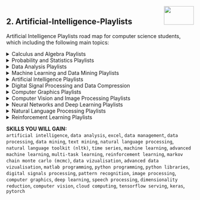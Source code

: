 <img align="right" width="80" height="50" src="https://github.com/cs-MohamedAyman/YouTube-Playlists/blob/master/organizations-logos/youtube.jpg">

## 2. Artificial-Intelligence-Playlists
Artificial Intelligence Playlists road map for computer science students, which including the following main topics:

<details>
	<summary>Calculus and Algebra Playlists</summary>

<h3>-  Calculus</h3>
<table>
	<thead>
		<tr>
			<th width="30%">Channel</th>
			<th width="70%">Playlist</th>
			<th>Videos</th>
			<th>H</th>
		</tr>
	</thead>
	<tbody>
		<tr>
			<td rowspan=1 align=center>Khan Academy</td>
			<td><a href="https://www.youtube.com/playlist?list=PLSQl0a2vh4HB2viKg9dzd-js9hIRXB9Fm">Precalculus | Get Ready for Grade Level</a></td>
			<td align="center">144</td>
			<td align="center">15</td>
		</tr>
		<tr>
			<td rowspan=1 align=center>Khan Academy</td>
			<td><a href="https://www.youtube.com/playlist?list=PL19E79A0638C8D449">Calculus</a></td>
			<td align="center">199</td>
			<td align="center">35</td>
		</tr>
		<tr>
			<td rowspan=1 align=center>Khan Academy</td>
			<td><a href="https://www.youtube.com/playlist?list=PLSQl0a2vh4HC5feHa6Rc5c0wbRTx56nF7">Multivariable Calculus</a></td>
			<td align="center">175</td>
			<td align="center">15</td>
		</tr>
		<tr>
			<td rowspan=1 align=center>Khan Academy</td>
			<td><a href="https://www.youtube.com/playlist?list=PLSQl0a2vh4HBReS9_V4QYOnqP2aguahxS">Limits and Continuity | AP Calculus BC</a></td>
			<td align="center">54</td>
			<td align="center">5</td>
		</tr>
		<tr>
			<td rowspan=1 align=center>Khan Academy</td>
			<td><a href="https://www.youtube.com/playlist?list=PLSQl0a2vh4HDe1hn9KwPKKhzVOXeR_SeO">Series | AP Calculus BC</a></td>
			<td align="center">70</td>
			<td align="center">5</td>
		</tr>
		<tr>
			<td rowspan=1 align=center>3Blue1Brown</td>
			<td><a href="https://www.youtube.com/playlist?list=PLZHQObOWTQDMsr9K-rj53DwVRMYO3t5Yr">Essence of Calculus</a></td>
			<td align="center">12</td>
			<td align="center">3</td>
		</tr>
		<tr>
			<td rowspan=1 align=center>MIT OpenCourseWare</td>
			<td><a href="https://www.youtube.com/playlist?list=PL590CCC2BC5AF3BC1">MIT 18.01 Single Variable Calculus, Fall 2006</a></td>
			<td align="center">35</td>
			<td align="center">30</td>
		</tr>
		<tr>
			<td rowspan=1 align=center>MIT OpenCourseWare</td>
			<td><a href="https://www.youtube.com/playlist?list=PL4C4C8A7D06566F38">MIT 18.02 Multivariable Calculus, Fall 2007</a></td>
			<td align="center">35</td>
			<td align="center">30</td>
		</tr>
		<tr>
			<td rowspan=1 align=center>MIT OpenCourseWare</td>
			<td><a href="https://www.youtube.com/playlist?list=PLBE9407EA64E2C318">Highlights of Calculus</a></td>
			<td align="center">18</td>
			<td align="center">10</td>
		</tr>
		<tr>
			<td rowspan=1 align=center>The Organic Chemistry Tutor</td>
			<td><a href="https://www.youtube.com/playlist?list=PL0o_zxa4K1BXUHcQIvKx0Y5KdWIw18suz">Precalculus Video Playlist</a></td>
			<td align="center">52</td>
			<td align="center">55</td>
		</tr>
		<tr>
			<td rowspan=1 align=center>The Organic Chemistry Tutor</td>
			<td><a href="https://www.youtube.com/playlist?list=PL0o_zxa4K1BWYThyV4T2Allw6zY0jEumv">New Calculus Video Playlist</a></td>
			<td align="center">319</td>
			<td align="center">80</td>
		</tr>
		<tr>
			<td rowspan=1 align=center>The Organic Chemistry Tutor</td>
			<td><a href="https://www.youtube.com/playlist?list=PL0o_zxa4K1BVKErFko9je9IBZ0hXWXVtV">Calculus Tutorial Playlist</a></td>
			<td align="center">80</td>
			<td align="center">40</td>
		</tr>
		<tr>
			<td rowspan=1 align=center>The Organic Chemistry Tutor</td>
			<td><a href="https://www.youtube.com/playlist?list=PL0o_zxa4K1BXDMB9u4YU7CGq1PDNIXn7r">Basic Integration</a></td>
			<td align="center">33</td>
			<td align="center">3</td>
		</tr>
		<tr>
			<td rowspan=1 align=center>Professor Dave Explains</td>
			<td><a href="https://www.youtube.com/playlist?list=PLybg94GvOJ9ELZEe9s2NXTKr41Yedbw7M">Calculus</a></td>
			<td align="center">35</td>
			<td align="center">3</td>
		</tr>
		<tr>
			<td rowspan=1 align=center>Michel van Biezen</td>
			<td><a href="https://www.youtube.com/playlist?list=PLX2gX-ftPVXX_bDWBA2qhZE-VFgvZur4d">Precalculus 1 - Algebra Review</a></td>
			<td align="center">82</td>
			<td align="center">10</td>
		</tr>
		<tr>
			<td rowspan=1 align=center>Michel van Biezen</td>
			<td><a href="https://www.youtube.com/playlist?list=PLX2gX-ftPVXW8ZUE-9VJj2RWy9En1EPgx">Precalculus 2: Graphing, Exponential Functions, Logarithmic Functions</a></td>
			<td align="center">77</td>
			<td align="center">10</td>
		</tr>
		<tr>
			<td rowspan=1 align=center>Michel van Biezen</td>
			<td><a href="https://www.youtube.com/playlist?list=PLX2gX-ftPVXWP_t8BbStZ8z2A8-iNEfu3">Precalculus 3 - Graphing Polynomials AND Rational Functions</a></td>
			<td align="center">30</td>
			<td align="center">3</td>
		</tr>
		<tr>
			<td rowspan=1 align=center>Michel van Biezen</td>
			<td><a href="https://www.youtube.com/playlist?list=PLX2gX-ftPVXUmWGFJ2PcPlly739Y4KZZU">Precalculus 4 - Exponential Functions</a></td>
			<td align="center">14</td>
			<td align="center">5</td>
		</tr>
		<tr>
			<td rowspan=1 align=center>Michel van Biezen</td>
			<td><a href="https://www.youtube.com/playlist?list=PLX2gX-ftPVXWq9mJ7bz2qOWZcBnjTpw7a">Precalculus 5 - Logarithmic Functions</a></td>
			<td align="center">15</td>
			<td align="center">5</td>
		</tr>
		<tr>
			<td rowspan=1 align=center>Michel van Biezen</td>
			<td><a href="https://www.youtube.com/playlist?list=PLX2gX-ftPVXXiMr4V_bkSOE6wgjubgd-7">Precalculus 5.5 - Logs & Exponential Functions</a></td>
			<td align="center">22</td>
			<td align="center">5</td>
		</tr>
		<tr>
			<td rowspan=1 align=center>Michel van Biezen</td>
			<td><a href="https://www.youtube.com/playlist?list=PLX2gX-ftPVXVIwX5BGW1Qd7qpkS2YtGfS">Calculus 2 CH 14 Series and Sequences</a></td>
			<td align="center">86</td>
			<td align="center">10</td>
		</tr>
		<tr>
			<td rowspan=1 align=center>Professor Leonard</td>
			<td><a href="https://www.youtube.com/playlist?list=PLDesaqWTN6ESsmwELdrzhcGiRhk5DjwLP">Precalculus - College Algebra/trigonometry</a></td>
			<td align="center">37</td>
			<td align="center">20</td>
		</tr>
		<tr>
			<td rowspan=1 align=center>Professor Leonard</td>
			<td><a href="https://www.youtube.com/playlist?list=PLF797E961509B4EB5">Calculus 1 (full Length Videos)</a></td>
			<td align="center">32</td>
			<td align="center">40</td>
		</tr>
		<tr>
			<td rowspan=1 align=center>Math Meeting</td>
			<td><a href="https://www.youtube.com/playlist?list=PL466FF5144C9DC210">Calculus - Integrals playlist</a></td>
			<td align="center">16</td>
			<td align="center">15</td>
		</tr>
		<tr>
			<td rowspan=1 align=center>Math Meeting</td>
			<td><a href="https://www.youtube.com/playlist?list=PL4E0D4B2C9C83E573">Calculus - Derivatives playlist</a></td>
			<td align="center">13</td>
			<td align="center">5</td>
		</tr>
		<tr>
			<td rowspan=1 align=center>Math Meeting</td>
			<td><a href="https://www.youtube.com/playlist?list=PLE146764E611A4E53">Calculus - Limits playlist</a></td>
			<td align="center">5</td>
			<td align="center">1</td>
		</tr>
		<tr>
			<td rowspan=1 align=center>NancyPi</td>
			<td><a href="https://www.youtube.com/playlist?list=PL3j1ntBPCU_r80Qkas6hNodS_AKPM0VFM">Precalculus</a></td>
			<td align="center">20</td>
			<td align="center">5</td>
		</tr>
		<tr>
			<td rowspan=1 align=center>NancyPi</td>
			<td><a href="https://www.youtube.com/playlist?list=PL3j1ntBPCU_om5O1RBi5-vDRwVTvDwyeV">Calculus: Derivatives</a></td>
			<td align="center">8</td>
			<td align="center">5</td>
		</tr>
		<tr>
			<td rowspan=1 align=center>NancyPi</td>
			<td><a href="https://www.youtube.com/playlist?list=PL3j1ntBPCU_oXcHmmyCsSI3HcyKFj8y4E">Calculus: Integration</a></td>
			<td align="center">4</td>
			<td align="center">1</td>
		</tr>
		<tr>
			<td rowspan=1 align=center>NancyPi</td>
			<td><a href="https://www.youtube.com/playlist?list=PL3j1ntBPCU_qo9jU6XqmqzQnxivebIWkE">Calculus: Limits</a></td>
			<td align="center">4</td>
			<td align="center">1</td>
		</tr>
		<tr>
			<td rowspan=1 align=center>Advanced Placement</td>
			<td><a href="https://www.youtube.com/playlist?list=PLoGgviqq4844keKrijbR_EPKRNIW6hahV">AP Calculus AB</a></td>
			<td align="center">33</td>
			<td align="center">30</td>
		</tr>
		<tr>
			<td rowspan=1 align=center>Advanced Placement</td>
			<td><a href="https://www.youtube.com/playlist?list=PLoGgviqq4844oVJMjJ8YkD4mQIoMp4Cbu">AP Calculus BC</a></td>
			<td align="center">33</td>
			<td align="center">30</td>
		</tr>
		<tr>
			<td rowspan=1 align=center>UCI Open</td>
			<td><a href="https://www.youtube.com/playlist?list=PLqOZ6FD_RQ7nWaNL-XBIRx2aFoS1X5bsJ">Math 1A/1B: Pre-Calculus - Algebra and Geometry Review</a></td>
			<td align="center">52</td>
			<td align="center">10</td>
		</tr>
		<tr>
			<td rowspan=1 align=center>UCI Open</td>
			<td><a href="https://www.youtube.com/playlist?list=PLqOZ6FD_RQ7mjHzimkozFOV9psVR36CN_">Math 1A/1B: Pre-Calculus - Functions and Graphs</a></td>
			<td align="center">36</td>
			<td align="center">3</td>
		</tr>
		<tr>
			<td rowspan=1 align=center>UCI Open</td>
			<td><a href="https://www.youtube.com/playlist?list=PLqOZ6FD_RQ7m3VGKbaEhz1il853lgh_k6">Math 1A/1B: Pre-Calculus - Polynomials and Rational Functions</a></td>
			<td align="center">18</td>
			<td align="center">5</td>
		</tr>
		<tr>
			<td rowspan=1 align=center>UCI Open</td>
			<td><a href="https://www.youtube.com/playlist?list=PLqOZ6FD_RQ7l6m71Kea3nB4mZbqRVwaea">Math 1A/1B: Pre-Calculus - Exponentials and Logarithms</a></td>
			<td align="center">10</td>
			<td align="center">1</td>
		</tr>
		<tr>
			<td rowspan=1 align=center>UCI Open</td>
			<td><a href="https://www.youtube.com/playlist?list=PLqOZ6FD_RQ7msvh07a-Y-VzU8Er8qOaya">Math 1A/1B: Pre-Calculus - Trigonometry</a></td>
			<td align="center">34</td>
			<td align="center">3</td>
		</tr>
		<tr>
			<td rowspan=1 align=center>UCI Open</td>
			<td><a href="https://www.youtube.com/playlist?list=PLqOZ6FD_RQ7mTBoA3dZ5Ajp0Nn8OymkwB">Math 2A: Calculus</a></td>
			<td align="center">28</td>
			<td align="center">25</td>
		</tr>
		<tr>
			<td rowspan=1 align=center>UCI Open</td>
			<td><a href="https://www.youtube.com/playlist?list=PLqOZ6FD_RQ7mxsWrqTwndCBFXAKC0Xho9">Math 2B: Calculus</a></td>
			<td align="center">28</td>
			<td align="center">25</td>
		</tr>
		<tr>
			<td rowspan=1 align=center>TheTrevTutor</td>
			<td><a href="https://www.youtube.com/playlist?list=PLDDGPdw7e6Aj1kTRn-MxD0YVZ-zEL5vBb">Calculus 1</a></td>
			<td align="center">56</td>
			<td align="center">10</td>
		</tr>
		<tr>
			<td rowspan=1 align=center>TheTrevTutor</td>
			<td><a href="https://www.youtube.com/playlist?list=PLDDGPdw7e6Ah6w0U4hrERCiUTNQiMfitK">Calculus 2</a></td>
			<td align="center">22</td>
			<td align="center">5</td>
		</tr>
		<tr>
			<td rowspan=1 align=center>MathDoctorBob</td>
			<td><a href="https://www.youtube.com/playlist?list=PL416BE5C8D570E668">Precalculus</a></td>
			<td align="center">43</td>
			<td align="center">5</td>
		</tr>
		<tr>
			<td rowspan=1 align=center>MathDoctorBob</td>
			<td><a href="https://www.youtube.com/playlist?list=PL2130C800D610699C">Calculus Pt 1: Limits and Derivatives</a></td>
			<td align="center">82</td>
			<td align="center">10</td>
		</tr>
		<tr>
			<td rowspan=1 align=center>MathDoctorBob</td>
			<td><a href="https://www.youtube.com/playlist?list=PL3C220A0908A6222D">Calculus Pt 2: Basic Integration</a></td>
			<td align="center">39</td>
			<td align="center">5</td>
		</tr>
		<tr>
			<td rowspan=1 align=center>MathDoctorBob</td>
			<td><a href="https://www.youtube.com/playlist?list=PLEC515B37C9541C63">Calculus Pt 3: Log, Exp and Inverse Trig Functions</a></td>
			<td align="center">48</td>
			<td align="center">5</td>
		</tr>
		<tr>
			<td rowspan=1 align=center>MathDoctorBob</td>
			<td><a href="https://www.youtube.com/playlist?list=PL603CAEF3B8441C59">Calculus Pt 4: Applied Integration</a></td>
			<td align="center">21</td>
			<td align="center">5</td>
		</tr>
		<tr>
			<td rowspan=1 align=center>MathDoctorBob</td>
			<td><a href="https://www.youtube.com/playlist?list=PL7A187B5BBC2E5FCB">Calculus Pt 5: Advanced Integration Techniques</a></td>
			<td align="center">30</td>
			<td align="center">3</td>
		</tr>
		<tr>
			<td rowspan=1 align=center>MathDoctorBob</td>
			<td><a href="https://www.youtube.com/playlist?list=PL05452F6750659F72">Calculus Pt 6: Sequences and Series</a></td>
			<td align="center">60</td>
			<td align="center">5</td>
		</tr>
		<tr>
			<td rowspan=1 align=center>MathDoctorBob</td>
			<td><a href="https://www.youtube.com/playlist?list=PL76F4CA639A975F54">Calculus Pt 7: Multivariable Calculus</a></td>
			<td align="center">67</td>
			<td align="center">5</td>
		</tr>
		<tr>
			<td rowspan=1 align=center>Jeffrey Chasnov</td>
			<td><a href="https://www.youtube.com/playlist?list=PLkZjai-2JcxnYmkg6fpzz4WFumGVl7MOa">Vector Calculus for Engineers</a></td>
			<td align="center">46</td>
			<td align="center">10</td>
		</tr>
		<tr>
			<td rowspan=1 align=center>James Hamblin</td>
			<td><a href="https://www.youtube.com/playlist?list=PLNr8B4XHL5kGAG_8vLF1o0G9RqrLN_tbj">Multivariable Calculus</a></td>
			<td align="center">37</td>
			<td align="center">5</td>
		</tr>
		<tr>
			<td rowspan=1 align=center>James Hamblin</td>
			<td><a href="https://www.youtube.com/playlist?list=PLNr8B4XHL5kFc8sV2RD5hU0MSjnJvAiiP">Calculus</a></td>
			<td align="center">77</td>
			<td align="center">15</td>
		</tr>
	</tbody>
</table>

<h3>-  Algebra</h3>
<table>
	<thead>
		<tr>
			<th width="30%">Channel</th>
			<th width="70%">Playlist</th>
			<th>Videos</th>
			<th>H</th>
		</tr>
	</thead>
	<tbody>
		<tr>
			<td rowspan=1 align=center>Khan Academy</td>
			<td><a href="https://www.youtube.com/playlist?list=PLFD0EB975BA0CC1E0">Linear Algebra</a></td>
			<td align="center">144</td>
			<td align="center">40</td>
		</tr>
		<tr>
			<td rowspan=1 align=center>Khan Academy</td>
			<td><a href="https://www.youtube.com/playlist?list=PL7AF1C14AF1B05894">Algebra</a></td>
			<td align="center">92</td>
			<td align="center">15</td>
		</tr>
		<tr>
			<td rowspan=1 align=center>Khan Academy</td>
			<td><a href="https://www.youtube.com/playlist?list=PLSQl0a2vh4HDdl6PcjwZH2CkM5OoV6spg">Algebra 1 | Get Ready for Grade Level</a></td>
			<td align="center">127</td>
			<td align="center">10</td>
		</tr>
		<tr>
			<td rowspan=1 align=center>Khan Academy</td>
			<td><a href="https://www.youtube.com/playlist?list=PLSQl0a2vh4HAB5mMeiG2DQy1FL5e9I4eg">Algebra 2 | Get Ready for Grade Level</a></td>
			<td align="center">155</td>
			<td align="center">15</td>
		</tr>
		<tr>
			<td rowspan=1 align=center>3Blue1Brown</td>
			<td><a href="https://www.youtube.com/playlist?list=PLZHQObOWTQDPD3MizzM2xVFitgF8hE_ab">Essence of Linear Algebra</a></td>
			<td align="center">15</td>
			<td align="center">3</td>
		</tr>
		<tr>
			<td rowspan=1 align=center>MIT OpenCourseWare</td>
			<td><a href="https://www.youtube.com/playlist?list=PL221E2BBF13BECF6C">MIT 18.06sc Linear Algebra, Fall 2011</a></td>
			<td align="center">74</td>
			<td align="center">40</td>
		</tr>
		<tr>
			<td rowspan=1 align=center>The Organic Chemistry Tutor</td>
			<td><a href="https://www.youtube.com/playlist?list=PL0o_zxa4K1BUeF2o-MlNpbRiS-oE2Kn6J">New Algebra Playlist</a></td>
			<td align="center">185</td>
			<td align="center">30</td>
		</tr>
		<tr>
			<td rowspan=1 align=center>The Organic Chemistry Tutor</td>
			<td><a href="https://www.youtube.com/playlist?list=PL0o_zxa4K1BWKL_6lYRmEaXY6OgZWGE8G">Algebra Playlist</a></td>
			<td align="center">88</td>
			<td align="center">25</td>
		</tr>
		<tr>
			<td rowspan=1 align=center>Team Lyqa</td>
			<td><a href="https://www.youtube.com/playlist?list=PLtQqxDEgSqMDTKlVW7kJ1e7HRUJ2TVs0h">Algebra</a></td>
			<td align="center">26</td>
			<td align="center">10</td>
		</tr>
		<tr>
			<td rowspan=1 align=center>Gate Lectures by Ravindrababu Ravula</td>
			<td><a href="https://www.youtube.com/playlist?list=PLEbnTDJUr_IdiveZ4bvOc1Oh2zEp7J8z6">Linear Algebra</a></td>
			<td align="center">31</td>
			<td align="center">3</td>
		</tr>
		<tr>
			<td rowspan=1 align=center>Michel van Biezen</td>
			<td><a href="https://www.youtube.com/playlist?list=PLX2gX-ftPVXVuWEutmvA163NoDCAhiWv2">Linear Algebra 1: Basic Concepts</a></td>
			<td align="center">35</td>
			<td align="center">3</td>
		</tr>
		<tr>
			<td rowspan=1 align=center>Michel van Biezen</td>
			<td><a href="https://www.youtube.com/playlist?list=PLX2gX-ftPVXUT6cBuDAjO2Z2XURDgdp8f">Linear Algebra 2: Determinants</a></td>
			<td align="center">48</td>
			<td align="center">5</td>
		</tr>
		<tr>
			<td rowspan=1 align=center>Michel van Biezen</td>
			<td><a href="https://www.youtube.com/playlist?list=PLX2gX-ftPVXXPJEenunQp5qujemZAFo-q">Algebra 0.5 Basic Concepts</a></td>
			<td align="center">26</td>
			<td align="center">3</td>
		</tr>
		<tr>
			<td rowspan=1 align=center>Michel van Biezen</td>
			<td><a href="https://www.youtube.com/playlist?list=PLX2gX-ftPVXXv7HYMGLy4iQ1jGw3GdUgS">Algebra 0.6 Basic Concepts</a></td>
			<td align="center">37</td>
			<td align="center">5</td>
		</tr>
		<tr>
			<td rowspan=1 align=center>Michel van Biezen</td>
			<td><a href="https://www.youtube.com/playlist?list=PLX2gX-ftPVXVZlKHFLsun6RMyhyYB_9pd">Algebra CH 1 Linear Equations</a></td>
			<td align="center">21</td>
			<td align="center">5</td>
		</tr>
		<tr>
			<td rowspan=1 align=center>Michel van Biezen</td>
			<td><a href="https://www.youtube.com/playlist?list=PLX2gX-ftPVXXzingf8nMjYiotn6zMb8cU">Algebra CH 2 Word Problems</a></td>
			<td align="center">46</td>
			<td align="center">5</td>
		</tr>
		<tr>
			<td rowspan=1 align=center>Michel van Biezen</td>
			<td><a href="https://www.youtube.com/playlist?list=PLX2gX-ftPVXXILNmjnirkAvoSfNPHOUuI">Algebra CH 3 Formulas, Inequalities, Absolute Values</a></td>
			<td align="center">33</td>
			<td align="center">3</td>
		</tr>
		<tr>
			<td rowspan=1 align=center>Michel van Biezen</td>
			<td><a href="https://www.youtube.com/playlist?list=PLX2gX-ftPVXV8Egh8GQFoB-4jjBjyn0jA">Algebra CH 4 Exponents AND Scientific Notation</a></td>
			<td align="center">36</td>
			<td align="center">3</td>
		</tr>
		<tr>
			<td rowspan=1 align=center>Michel van Biezen</td>
			<td><a href="https://www.youtube.com/playlist?list=PLX2gX-ftPVXWrfV8WHAgOhemX9AIMzwQE">Algebra CH 5 Polynomials</a></td>
			<td align="center">31</td>
			<td align="center">3</td>
		</tr>
		<tr>
			<td rowspan=1 align=center>Michel van Biezen</td>
			<td><a href="https://www.youtube.com/playlist?list=PLX2gX-ftPVXV4Y94FabLahogXkfWHxOK7">Algebra CH 6 Factoring</a></td>
			<td align="center">54</td>
			<td align="center">5</td>
		</tr>
		<tr>
			<td rowspan=1 align=center>Michel van Biezen</td>
			<td><a href="https://www.youtube.com/playlist?list=PLX2gX-ftPVXWViYj6zAZ6QB9zyZ8a_nry">Algebra CH 7 Factoring Practice Problems</a></td>
			<td align="center">22</td>
			<td align="center">5</td>
		</tr>
		<tr>
			<td rowspan=1 align=center>Michel van Biezen</td>
			<td><a href="https://www.youtube.com/playlist?list=PLX2gX-ftPVXU1VuxdokBccoTa5G_slM1i">Algebra CH 8 Solving Quadratic Equations With Factoring</a></td>
			<td align="center">21</td>
			<td align="center">5</td>
		</tr>
		<tr>
			<td rowspan=1 align=center>Michel van Biezen</td>
			<td><a href="https://www.youtube.com/playlist?list=PLX2gX-ftPVXV1oqNmS_hr6DNpSHnW_bnA">Algebra CH 9 Solving Word Problems With Factoring</a></td>
			<td align="center">17</td>
			<td align="center">5</td>
		</tr>
		<tr>
			<td rowspan=1 align=center>Professor Leonard</td>
			<td><a href="https://www.youtube.com/playlist?list=PLC292123722B1B450">Intermediate Algebra (full Length Videos)</a></td>
			<td align="center">46</td>
			<td align="center">45</td>
		</tr>
		<tr>
			<td rowspan=1 align=center>Professor Leonard</td>
			<td><a href="https://www.youtube.com/playlist?list=PL4C9296DF81B9EF13">Prealgebra (full Length Videos)</a></td>
			<td align="center">44</td>
			<td align="center">35</td>
		</tr>
		<tr>
			<td rowspan=1 align=center>Math Meeting</td>
			<td><a href="https://www.youtube.com/playlist?list=PL06E9BCF3F9327B21">Algebra - Logarithm playlist</a></td>
			<td align="center">4</td>
			<td align="center">1</td>
		</tr>
		<tr>
			<td rowspan=1 align=center>Math Meeting</td>
			<td><a href="https://www.youtube.com/playlist?list=PLAA7AE4A6F75229C2">Algebra - Factoring playlist</a></td>
			<td align="center">7</td>
			<td align="center">5</td>
		</tr>
		<tr>
			<td rowspan=1 align=center>Math Meeting</td>
			<td><a href="https://www.youtube.com/playlist?list=PLDF1EE75CA880D618">Algebra - Inequalities playlist</a></td>
			<td align="center">7</td>
			<td align="center">1</td>
		</tr>
		<tr>
			<td rowspan=1 align=center>Math Meeting</td>
			<td><a href="https://www.youtube.com/playlist?list=PLF606E8667617F16B">Algebra - Equation of a line playlist</a></td>
			<td align="center">5</td>
			<td align="center">1</td>
		</tr>
		<tr>
			<td rowspan=1 align=center>NancyPi</td>
			<td><a href="https://www.youtube.com/playlist?list=PL3j1ntBPCU_rS8v_Nbifh9uBX2GTgPwcB">Algebra</a></td>
			<td align="center">11</td>
			<td align="center">3</td>
		</tr>
		<tr>
			<td rowspan=1 align=center>NancyPi</td>
			<td><a href="https://www.youtube.com/playlist?list=PL3j1ntBPCU_r6fSJ7PQJXrze85bXa8oE3">Algebra 2</a></td>
			<td align="center">16</td>
			<td align="center">5</td>
		</tr>
		<tr>
			<td rowspan=1 align=center>NancyPi</td>
			<td><a href="https://www.youtube.com/playlist?list=PL3j1ntBPCU_qTxYvPjtWXG3-T1XaKvJjV">Solving Systems of Equations</a></td>
			<td align="center">2</td>
			<td align="center">1</td>
		</tr>
		<tr>
			<td rowspan=1 align=center>TheTrevTutor</td>
			<td><a href="https://www.youtube.com/playlist?list=PLDDGPdw7e6AjJacaEe9awozSaOou-NIx_">Linear Algebra</a></td>
			<td align="center">51</td>
			<td align="center">10</td>
		</tr>
		<tr>
			<td rowspan=1 align=center>enginerdmath</td>
			<td><a href="https://www.youtube.com/playlist?list=PLy8CVak7-Br7J0KMyYEfAZY8v4qDx6BYU">Algebra</a></td>
			<td align="center">68</td>
			<td align="center">20</td>
		</tr>
		<tr>
			<td rowspan=1 align=center>Adam Panagos</td>
			<td><a href="https://www.youtube.com/playlist?list=PLdciPPorsHuk3Hp7QPPAtTkpW0o1UXQB6">Linear Algebra Example Problems</a></td>
			<td align="center">65</td>
			<td align="center">5</td>
		</tr>
		<tr>
			<td rowspan=1 align=center>MathDoctorBob</td>
			<td><a href="https://www.youtube.com/playlist?list=PL774A268635BA8AAD">Linear Algebra</a></td>
			<td align="center">47</td>
			<td align="center">5</td>
		</tr>
		<tr>
			<td rowspan=1 align=center>MathDoctorBob</td>
			<td><a href="https://www.youtube.com/playlist?list=PL664672D0CBFE86EC">Matrix Theory</a></td>
			<td align="center">35</td>
			<td align="center">3</td>
		</tr>
		<tr>
			<td rowspan=1 align=center>MathDoctorBob</td>
			<td><a href="https://www.youtube.com/playlist?list=PLnkl-SmACpdhIZnHAecRG36du2Oc2jiTs">Basic Algebraic Geometry</a></td>
			<td align="center">10</td>
			<td align="center">3</td>
		</tr>
		<tr>
			<td rowspan=1 align=center>MathDoctorBob</td>
			<td><a href="https://www.youtube.com/playlist?list=PLnkl-SmACpdgOgl_9RisU5zq9TfZ_Obgz">Basic College Algebra</a></td>
			<td align="center">29</td>
			<td align="center">5</td>
		</tr>
		<tr>
			<td rowspan=1 align=center>MathDoctorBob</td>
			<td><a href="https://www.youtube.com/playlist?list=PLnkl-SmACpdjo33IuQJyT156e4wemolcf">College Algebra (spring 2020)</a></td>
			<td align="center">33</td>
			<td align="center">10</td>
		</tr>
		<tr>
			<td rowspan=1 align=center>MathDoctorBob</td>
			<td><a href="https://www.youtube.com/playlist?list=PL40AF598389028CC5">Algebra 2/trig/geometry</a></td>
			<td align="center">12</td>
			<td align="center">1</td>
		</tr>
		<tr>
			<td rowspan=1 align=center>James Hamblin</td>
			<td><a href="https://www.youtube.com/playlist?list=PLNr8B4XHL5kGDHOrU4IeI6QNuZHur4F86">Linear Algebra Lectures</a></td>
			<td align="center">48</td>
			<td align="center">10</td>
		</tr>
		<tr>
			<td rowspan=1 align=center>Jeffrey Chasnov</td>
			<td><a href="https://www.youtube.com/playlist?list=PLkZjai-2Jcxlg-Z1roB0pUwFU-P58tvOx">Matrix Algebra for Engineers</a></td>
			<td align="center">39</td>
			<td align="center">10</td>
		</tr>
		<tr>
			<td rowspan=1 align=center>James Hamblin</td>
			<td><a href="https://www.youtube.com/playlist?list=PLNr8B4XHL5kEWw9YH2oFeYZCosj1qsBVi">Linear Algebra</a></td>
			<td align="center">6</td>
			<td align="center">1</td>
		</tr>
		<tr>
			<td rowspan=1 align=center>James Hamblin</td>
			<td><a href="https://www.youtube.com/playlist?list=PLNr8B4XHL5kE3Hk4p-wtZGplvo6LRKpUK">College Algebra</a></td>
			<td align="center">120</td>
			<td align="center">10</td>
		</tr>
		<tr>
			<td rowspan=1 align=center>Professor Macauley</td>
			<td><a href="https://www.youtube.com/playlist?list=PLwV-9DG53NDwKJIwF5sANj6Za7qZYywAq">Advanced Linear Algebra</a></td>
			<td align="center">19</td>
			<td align="center">10</td>
		</tr>
	</tbody>
</table>

</details>
<details>
	<summary>Probability and Statistics Playlists</summary>
	
</details>
<details>
	<summary>Data Analysis Playlists</summary>

</details>
<details>
	<summary>Machine Learning and Data Mining Playlists</summary>

<h3>-  Data Mining</h3>
<table>
	<thead>
		<tr>
			<th width="30%">Channel</th>
			<th width="70%">Playlist</th>
			<th>Videos</th>
			<th>H</th>
		</tr>
	</thead>
	<tbody>
		<tr>
			<td rowspan=1 align=center>5 Minutes Engineering</td>
			<td><a href="https://www.youtube.com/playlist?list=PLYwpaL_SFmcChP0xiW3KK9elNuhfCLVVi">Data Mining and Warehouse</a></td>
			<td align="center">50</td>
			<td align="center">5</td>
		</tr>
		<tr>
			<td rowspan=1 align=center>Nevon Projects</td>
			<td><a href="https://www.youtube.com/playlist?list=PLAY30bf7ZN4wI9SN4YMowKsU4geowi7w-">Top Data Mining Projects Compilation 2020</a></td>
			<td align="center">48</td>
			<td align="center">5</td>
		</tr>
		<tr>
			<td rowspan=1 align=center>Data Science Dojo</td>
			<td><a href="https://www.youtube.com/playlist?list=PL8eNk_zTBST-gN6Y5E-5FZdARXjglYpyT">Introduction to Data Mining</a></td>
			<td align="center">24</td>
			<td align="center">3</td>
		</tr>
		<tr>
			<td rowspan=1 align=center>Oresoft LWC</td>
			<td><a href="https://www.youtube.com/playlist?list=PL0174E49C0E0DD5C8">Web Data Mining</a></td>
			<td align="center">126</td>
			<td align="center">35</td>
		</tr>
		<tr>
			<td rowspan=1 align=center>Jalayer Academy</td>
			<td><a href="https://www.youtube.com/playlist?list=PLjPbBibKHH18I0mDb_H4uP3egypHIsvMn">Machine Learning, Data Mining, Statistics with R</a></td>
			<td align="center">50</td>
			<td align="center">10</td>
		</tr>
		<tr>
			<td rowspan=1 align=center>Unknown</td>
			<td><a href="https://www.youtube.com/playlist?list=PL77F08DCD8CE6C62E">Stanford Data Mining Lectures</a></td>
			<td align="center">22</td>
			<td align="center">30</td>
		</tr>
		<tr>
			<td rowspan=1 align=center>Noureddin Sadawi</td>
			<td><a href="https://www.youtube.com/playlist?list=PLea0WJq13cnCS4LLMeUuZmTxqsqlhwUoe">Data Mining Algorithms</a></td>
			<td align="center">36</td>
			<td align="center">5</td>
		</tr>
		<tr>
			<td rowspan=1 align=center>Programology</td>
			<td><a href="https://www.youtube.com/playlist?list=PLR2FqYUVaFJrz76RLg-kM2uFV0gcnSO4S">data mining tutorial for beginners in hindi and urdu</a></td>
			<td align="center">21</td>
			<td align="center">5</td>
		</tr>
		<tr>
			<td rowspan=1 align=center>Programology</td>
			<td><a href="https://www.youtube.com/playlist?list=PLR2FqYUVaFJr-XPjTp7oe5Zxqe1tZSC3t">data mining and data warehousing lecture in hindi urdu tamil telugu</a></td>
			<td align="center">21</td>
			<td align="center">5</td>
		</tr>
		<tr>
			<td rowspan=1 align=center>WekaMOOC</td>
			<td><a href="https://www.youtube.com/playlist?list=PLm4W7_iX_v4NqPUjceOGd-OKNVO4c_cPD">Data Mining with Weka</a></td>
			<td align="center">29</td>
			<td align="center">5</td>
		</tr>
		<tr>
			<td rowspan=1 align=center>WekaMOOC</td>
			<td><a href="https://www.youtube.com/playlist?list=PLm4W7_iX_v4OMSgc8xowC2h70s-unJKCp">More Data Mining with Weka</a></td>
			<td align="center">31</td>
			<td align="center">5</td>
		</tr>
		<tr>
			<td rowspan=1 align=center>WekaMOOC</td>
			<td><a href="https://www.youtube.com/playlist?list=PLm4W7_iX_v4Msh-7lDOpSFWHRYU_6H5Kx">Advanced Data Mining with Weka</a></td>
			<td align="center">31</td>
			<td align="center">5</td>
		</tr>
		<tr>
			<td rowspan=1 align=center>Pirple</td>
			<td><a href="https://www.youtube.com/playlist?list=PLgTkNlNsy9gXoMB2-YO_Tuu94mctmu2h7">Data Mining With Python</a></td>
			<td align="center">7</td>
			<td align="center">1</td>
		</tr>
		<tr>
			<td rowspan=1 align=center>SAS Users</td>
			<td><a href="https://www.youtube.com/playlist?list=PLVV6eZFA22Qzg_1teSQ77qRRhprXg9EiU">Getting Started with Data Mining</a></td>
			<td align="center">18</td>
			<td align="center">5</td>
		</tr>
		<tr>
			<td rowspan=1 align=center>Data Science Show</td>
			<td><a href="https://www.youtube.com/playlist?list=PL_iP0SGUzx9Sal8pTa67sozY2sVLywbEo">Data Mining in Excel</a></td>
			<td align="center">13</td>
			<td align="center">5</td>
		</tr>
		<tr>
			<td rowspan=1 align=center>Virtual University</td>
			<td><a href="https://www.youtube.com/playlist?list=PLFX_EwFvKKWPMueAR4gIdXK-5B0doNkKX">CS725 - Data Mining</a></td>
			<td align="center">220</td>
			<td align="center">30</td>
		</tr>
		<tr>
			<td rowspan=1 align=center>Mike Gelbart</td>
			<td><a href="https://www.youtube.com/playlist?list=PLWmXHcz_53Q02ZLeAxigki1JZFfCO6M-b">CPSC 340: Machine Learning and Data Mining (2018)</a></td>
			<td align="center">33</td>
			<td align="center">25</td>
		</tr>
		<tr>
			<td rowspan=1 align=center>Binod Suman Academy</td>
			<td><a href="https://www.youtube.com/playlist?list=PLIRnO_sdVuEdK8pWx75SvflvLKcbI1uRE">Data Mining</a></td>
			<td align="center">7</td>
			<td align="center">5</td>
		</tr>
		<tr>
			<td rowspan=1 align=center>UofU Data Science</td>
			<td><a href="https://www.youtube.com/playlist?list=PLbuogVdPnkCpXfb43Wvc7s5fXWzedwTPB">Data Mining (Spring 2016)</a></td>
			<td align="center">25</td>
			<td align="center">35</td>
		</tr>
		<tr>
			<td rowspan=1 align=center>UofU Data Science</td>
			<td><a href="https://www.youtube.com/playlist?list=PLbuogVdPnkCrEf65zrd3J1UG3LT6TcDlt">Data Mining (Spring 2020)</a></td>
			<td align="center">24</td>
			<td align="center">35</td>
		</tr>
		<tr>
			<td rowspan=1 align=center>UofU Data Science</td>
			<td><a href="https://www.youtube.com/playlist?list=PLbuogVdPnkCqBUORlcuE9qqps-Fy73AHb">Data Mining (Spring 2019)</a></td>
			<td align="center">24</td>
			<td align="center">35</td>
		</tr>
		<tr>
			<td rowspan=1 align=center>The Academician</td>
			<td><a href="https://www.youtube.com/playlist?list=PL_yJxLdTxJhofLg__t8QSinjpYuugRbqa">Data Mining</a></td>
			<td align="center">55</td>
			<td align="center">10</td>
		</tr>
		<tr>
			<td rowspan=1 align=center>Ed Technology</td>
			<td><a href="https://www.youtube.com/playlist?list=PLy6JR9IR8VKPClVLjAoSNyIXsK0u0HuGc">Data Mining Lectures</a></td>
			<td align="center">29</td>
			<td align="center">3</td>
		</tr>
		<tr>
			<td rowspan=1 align=center>Sunny Mac Channel</td>
			<td><a href="https://www.youtube.com/playlist?list=PLGb3TeeSFTeNdwIaxKDYF2syKHteLMruu">DATA MINING - COMPLETE SYLLABUS</a></td>
			<td align="center">17</td>
			<td align="center">5</td>
		</tr>
		<tr>
			<td rowspan=1 align=center>Computer Science and Engineering</td>
			<td><a href="https://www.youtube.com/playlist?list=PLVWgae806flmtZUjvGTwpK9FWJKFJq-Vy">Data Mining</a></td>
			<td align="center">22</td>
			<td align="center">5</td>
		</tr>
		<tr>
			<td rowspan=1 align=center>Open ETH</td>
			<td><a href="https://www.youtube.com/playlist?list=PLY-OA_xnxFwRHZO6L6yT253VPgrZazQs6">Data Mining: Learning From Large Datasets (ETH Zurich, fall 2017)</a></td>
			<td align="center">12</td>
			<td align="center">20</td>
		</tr>
		<tr>
			<td rowspan=1 align=center>Dothang Truong</td>
			<td><a href="https://www.youtube.com/playlist?list=PLRDHFVPFwalDq5C7n31bmwe3Apa_dMZ22">Data Mining</a></td>
			<td align="center">27</td>
			<td align="center">15</td>
		</tr>
	</tbody>
</table>

</details>
<details>
	<summary>Artificial Intelligence Playlists</summary>

</details>
<details>
	<summary>Digital Signal Processing and Data Compression</summary>

<h3>-  Differential Equations</h3>
<table>
	<thead>
		<tr>
			<th width="30%">Channel</th>
			<th width="70%">Playlist</th>
			<th>Videos</th>
			<th>H</th>
		</tr>
	</thead>
	<tbody>
		<tr>
			<td rowspan=1 align=center>Khan Academy</td>
			<td><a href="https://www.youtube.com/playlist?list=PL96AE8D9C68FEB902">Differential Equations</a></td>
			<td align="center">45</td>
			<td align="center">10</td>
		</tr>
		<tr>
			<td rowspan=1 align=center>Khan Academy</td>
			<td><a href="https://www.youtube.com/playlist?list=PLSQl0a2vh4HBdTlkyCh7g-DRr53z1IKDl">First Order Differential Equations | Differential Equations</a></td>
			<td align="center">29</td>
			<td align="center">5</td>
		</tr>
		<tr>
			<td rowspan=1 align=center>3Blue1Brown</td>
			<td><a href="https://www.youtube.com/playlist?list=PLZHQObOWTQDNPOjrT6KVlfJuKtYTftqH6">Differential Equations</a></td>
			<td align="center">5</td>
			<td align="center">5</td>
		</tr>
		<tr>
			<td rowspan=1 align=center>MIT OpenCourseWare</td>
			<td><a href="https://www.youtube.com/playlist?list=PLEC88901EBADDD980">MIT 18.03 Differential Equations, Spring 2006</a></td>
			<td align="center">33</td>
			<td align="center">30</td>
		</tr>
		<tr>
			<td rowspan=1 align=center>MIT OpenCourseWare</td>
			<td><a href="https://www.youtube.com/playlist?list=PLUl4u3cNGP63oTpyxCMLKt_JmB0WtSZfG">MIT Learn Differential Equations</a></td>
			<td align="center">68</td>
			<td align="center">15</td>
		</tr>
		<tr>
			<td rowspan=1 align=center>MIT OpenCourseWare</td>
			<td><a href="https://www.youtube.com/playlist?list=PL64BDFBDA2AF24F7E">MIT 18.03sc Differential Equations, Fall 2011</a></td>
			<td align="center">72</td>
			<td align="center">20</td>
		</tr>
		<tr>
			<td rowspan=1 align=center>The Organic Chemistry Tutor</td>
			<td><a href="https://www.youtube.com/playlist?list=PL0o_zxa4K1BVCB8iCVCGOES9pEF6byTMT">New Trigonometry Playlist</a></td>
			<td align="center">82</td>
			<td align="center">20</td>
		</tr>
		<tr>
			<td rowspan=1 align=center>The Organic Chemistry Tutor</td>
			<td><a href="https://www.youtube.com/playlist?list=PL0o_zxa4K1BVkRxCZubMPcCJ5Q5QwZdEM">Geometry Video Playlist</a></td>
			<td align="center">129</td>
			<td align="center">35</td>
		</tr>
		<tr>
			<td rowspan=1 align=center>The Organic Chemistry Tutor</td>
			<td><a href="https://www.youtube.com/playlist?list=PL0o_zxa4K1BU3fUGYZpgheXmdw4OrmbUd">Trigonometry Tutorial Playlist</a></td>
			<td align="center">36</td>
			<td align="center">10</td>
		</tr>
		<tr>
			<td rowspan=1 align=center>Tutorials Point (India) Ltd.</td>
			<td><a href="https://www.youtube.com/playlist?list=PLWPirh4EWFpGaNoUUViR37OxXZjnINOkv">Differential Equations</a></td>
			<td align="center">50</td>
			<td align="center">5</td>
		</tr>
		<tr>
			<td rowspan=1 align=center>patrickJMT</td>
			<td><a href="https://www.youtube.com/playlist?list=PLD4B0062CA82D73FB">Differential Equations</a></td>
			<td align="center">34</td>
			<td align="center">3</td>
		</tr>
		<tr>
			<td rowspan=1 align=center>Michel van Biezen</td>
			<td><a href="https://www.youtube.com/playlist?list=PLX2gX-ftPVXWiPVqdVFdCvLDGEtCj8iyy">Trigonometry Basics - Precalculus 6</a></td>
			<td align="center">55</td>
			<td align="center">5</td>
		</tr>
		<tr>
			<td rowspan=1 align=center>Michel van Biezen</td>
			<td><a href="https://www.youtube.com/playlist?list=PLX2gX-ftPVXVC2p1psHMDdBv_lRB0V197">Differential Equations 6 - 1st Order Linear</a></td>
			<td align="center">10</td>
			<td align="center">1</td>
		</tr>
		<tr>
			<td rowspan=1 align=center>Michel van Biezen</td>
			<td><a href="https://www.youtube.com/playlist?list=PLX2gX-ftPVXVczHKMUwtJIIlItoROHFej">Trigonometry - THE Right Triangle - Precalculus 7</a></td>
			<td align="center">27</td>
			<td align="center">3</td>
		</tr>
		<tr>
			<td rowspan=1 align=center>Mathematics Class X</td>
			<td><a href="https://www.youtube.com/playlist?list=PLSYQ3WiyH7wzdiPKrzFwpwDzlcid2duXY">Real Numbers - Mathematics Class 10 CBSE</a></td>
			<td align="center">19</td>
			<td align="center">5</td>
		</tr>
		<tr>
			<td rowspan=1 align=center>Mathematics Class X</td>
			<td><a href="https://www.youtube.com/playlist?list=PLSYQ3WiyH7wwJdzQKYUgzNjolXA5fzuwR">Trigonometry - Mathematics Class 10 CBSE</a></td>
			<td align="center">34</td>
			<td align="center">3</td>
		</tr>
		<tr>
			<td rowspan=1 align=center>Mathematics Class X</td>
			<td><a href="https://www.youtube.com/playlist?list=PLSYQ3WiyH7wzWkFFmvYB186cmtnn5S7lH">Arithmetic Progressions - CBSE Class 10 Mathematics</a></td>
			<td align="center">83</td>
			<td align="center">10</td>
		</tr>
		<tr>
			<td rowspan=1 align=center>Mathematics Class X</td>
			<td><a href="https://www.youtube.com/playlist?list=PLSYQ3WiyH7wyAlckUve7wNlieTVuXqRD8">Triangles - Mathematics Class 10 CBSE</a></td>
			<td align="center">64</td>
			<td align="center">5</td>
		</tr>
		<tr>
			<td rowspan=1 align=center>Mathematics Class X</td>
			<td><a href="https://www.youtube.com/playlist?list=PLSYQ3WiyH7wwzB4YFQZTekx_MhT8x8LPv">Quadratic Equations - Mathematics Class 10 CBSE</a></td>
			<td align="center">33</td>
			<td align="center">3</td>
		</tr>
		<tr>
			<td rowspan=1 align=center>Mathematics Class X</td>
			<td><a href="https://www.youtube.com/playlist?list=PLSYQ3WiyH7wy1hAPB0Bb_GlGddHUduFZ1">Linear Equations - Mathematics Class 10 CBSE</a></td>
			<td align="center">51</td>
			<td align="center">5</td>
		</tr>
		<tr>
			<td rowspan=1 align=center>Mathematics Class X</td>
			<td><a href="https://www.youtube.com/playlist?list=PLSYQ3WiyH7wySSJaE8L-UKbTgIgh6JFMi">Areas Related to Circle - Mathematics Class 10 CBSE</a></td>
			<td align="center">36</td>
			<td align="center">3</td>
		</tr>
		<tr>
			<td rowspan=1 align=center>Mathematics Class X</td>
			<td><a href="https://www.youtube.com/playlist?list=PLSYQ3WiyH7wzA_He8OsjzOaAGwDWtym9z">Surface Areas & Volumes - Mathematics Class 10 CBSE</a></td>
			<td align="center">35</td>
			<td align="center">3</td>
		</tr>
		<tr>
			<td rowspan=1 align=center>Mathematics Class X</td>
			<td><a href="https://www.youtube.com/playlist?list=PLSYQ3WiyH7wxeI3QWpn3ph2JHpfP3fGL-">Coordinate Geometry - Mathematics Class 10 CBSE</a></td>
			<td align="center">31</td>
			<td align="center">3</td>
		</tr>
		<tr>
			<td rowspan=1 align=center>Mathematics Class X</td>
			<td><a href="https://www.youtube.com/playlist?list=PLSYQ3WiyH7wwayyPKdqOelMTgeiOf7Xxv">Circles - Chapter 10 - Class 10 Mathematics - NCERT</a></td>
			<td align="center">17</td>
			<td align="center">5</td>
		</tr>
		<tr>
			<td rowspan=1 align=center>Mathematics Class X</td>
			<td><a href="https://www.youtube.com/playlist?list=PLSYQ3WiyH7wwgvz4E4Ox5_FRu9RgFNJNm">Polynomials - Mathematics Class 10 CBSE</a></td>
			<td align="center">22</td>
			<td align="center">5</td>
		</tr>
		<tr>
			<td rowspan=1 align=center>Mathematics Class X</td>
			<td><a href="https://www.youtube.com/playlist?list=PLSYQ3WiyH7wxVQStT1vLusW6FlU2s-nGq">Quadratic Equations - R D Sharma Class 10 Mathematics</a></td>
			<td align="center">16</td>
			<td align="center">5</td>
		</tr>
		<tr>
			<td rowspan=1 align=center>Mathematics Class X</td>
			<td><a href="https://www.youtube.com/playlist?list=PLSYQ3WiyH7wyMG9Gzim-9BvzOUpwEoMZp">Arithmetic Progressions - R D Sharma Class 10 Mathematics</a></td>
			<td align="center">35</td>
			<td align="center">3</td>
		</tr>
		<tr>
			<td rowspan=1 align=center>Mathematics Class X</td>
			<td><a href="https://www.youtube.com/playlist?list=PLSYQ3WiyH7wwKGC_5oiZww1NgYuPN85gn">Polynomials - R D Sharma Class 10 Maths</a></td>
			<td align="center">11</td>
			<td align="center">1</td>
		</tr>
		<tr>
			<td rowspan=1 align=center>Mathematics Class X</td>
			<td><a href="https://www.youtube.com/playlist?list=PLSYQ3WiyH7ww4DNtf0CCH3vmqxvt8IWXa">Real Numbers - R D Sharma Class 10 Mathematics</a></td>
			<td align="center">9</td>
			<td align="center">1</td>
		</tr>
		<tr>
			<td rowspan=1 align=center>Mathematics Class X</td>
			<td><a href="https://www.youtube.com/playlist?list=PLSYQ3WiyH7wxHUD_o2N2ZNewVahD1yoEH">Linear Equations - R D Sharma Class 10 Mathematics</a></td>
			<td align="center">23</td>
			<td align="center">5</td>
		</tr>
		<tr>
			<td rowspan=1 align=center>Mathematics Class X</td>
			<td><a href="https://www.youtube.com/playlist?list=PLSYQ3WiyH7wwvjf6wTSfMOwJffyQNRGtS">Triangles - R D Sharma Class 10th Mathematics</a></td>
			<td align="center">23</td>
			<td align="center">5</td>
		</tr>
		<tr>
			<td rowspan=1 align=center>Mathematics Class X</td>
			<td><a href="https://www.youtube.com/playlist?list=PLSYQ3WiyH7wz6zedKbF_6IbGkHHYibosQ">Circles - R D Sharma Class 10 Mathematics</a></td>
			<td align="center">15</td>
			<td align="center">5</td>
		</tr>
		<tr>
			<td rowspan=1 align=center>Mathematics Class X</td>
			<td><a href="https://www.youtube.com/playlist?list=PLSYQ3WiyH7wx13hADshmFR6LL-VCIoA_R">Coordinate Geometry - R D Sharma Class 10 Maths</a></td>
			<td align="center">24</td>
			<td align="center">3</td>
		</tr>
		<tr>
			<td rowspan=1 align=center>Mathematics Class X</td>
			<td><a href="https://www.youtube.com/playlist?list=PLSYQ3WiyH7wyF5NcawZeq2r2Fzfgu-kmK">Areas Related to Circle - R D Sharma Class 10 Mathematics</a></td>
			<td align="center">19</td>
			<td align="center">5</td>
		</tr>
		<tr>
			<td rowspan=1 align=center>Mathematics Class X</td>
			<td><a href="https://www.youtube.com/playlist?list=PLSYQ3WiyH7wwpEua_RFvVMVaknMOjLYPP">Applications of Trigonometry - R D Sharma Class 10 Maths</a></td>
			<td align="center">7</td>
			<td align="center">1</td>
		</tr>
		<tr>
			<td rowspan=1 align=center>Mathematics Class X</td>
			<td><a href="https://www.youtube.com/playlist?list=PLSYQ3WiyH7wy_Gea6LuMYADvJw4psx693">Trigonometry - R D Sharma Mathematics Class 10</a></td>
			<td align="center">28</td>
			<td align="center">3</td>
		</tr>
		<tr>
			<td rowspan=1 align=center>Mathematics Class X</td>
			<td><a href="https://www.youtube.com/playlist?list=PLSYQ3WiyH7wzgwT6h94ZjNMEzy1ek38zA">Surface Areas & Volumes - R D Sharma Class 10 Mathematics</a></td>
			<td align="center">15</td>
			<td align="center">5</td>
		</tr>
		<tr>
			<td rowspan=1 align=center>Michel van Biezen</td>
			<td><a href="https://www.youtube.com/playlist?list=PLX2gX-ftPVXUU9Aq60SaPJkE_swgri-59">Trigonometry - LAW OF Sines AND Cosines - Precalculus 8</a></td>
			<td align="center">16</td>
			<td align="center">5</td>
		</tr>
		<tr>
			<td rowspan=1 align=center>Michel van Biezen</td>
			<td><a href="https://www.youtube.com/playlist?list=PLX2gX-ftPVXUtjPmE-h3Ck2_2j4m_a7mV">Trigonometry - Identities Precalculus 9</a></td>
			<td align="center">58</td>
			<td align="center">5</td>
		</tr>
		<tr>
			<td rowspan=1 align=center>Math Meeting</td>
			<td><a href="https://www.youtube.com/playlist?list=PLlSMUHu9g2KRe9UXf2b3fD-0ns1zmyBYi">Trigonometry</a></td>
			<td align="center">8</td>
			<td align="center">1</td>
		</tr>
		<tr>
			<td rowspan=1 align=center>Math Meeting</td>
			<td><a href="https://www.youtube.com/playlist?list=PLlSMUHu9g2KRfaqbLG5vu3EDpAsf4hnFj">Conic Sections</a></td>
			<td align="center">4</td>
			<td align="center">1</td>
		</tr>
		<tr>
			<td rowspan=1 align=center>Professor Leonard</td>
			<td><a href="https://www.youtube.com/playlist?list=PLDesaqWTN6ESPaHy2QUKVaXNZuQNxkYQ_">Differential Equations</a></td>
			<td align="center">39</td>
			<td align="center">20</td>
		</tr>
		<tr>
			<td rowspan=1 align=center>Dr.Gajendra Purohit</td>
			<td><a href="https://www.youtube.com/playlist?list=PLU6SqdYcYsfJmqo86d12EoNNWKtAZqu8q">Differential Equation</a></td>
			<td align="center">66</td>
			<td align="center">20</td>
		</tr>
		<tr>
			<td rowspan=1 align=center>The Lazy Engineer</td>
			<td><a href="https://www.youtube.com/playlist?list=PLee24bbe4wKTdWQY7qEkc4fjTUcfs7Zgc">Differential Equations</a></td>
			<td align="center">42</td>
			<td align="center">5</td>
		</tr>
		<tr>
			<td rowspan=1 align=center>MathDoctorBob</td>
			<td><a href="https://www.youtube.com/playlist?list=PL1BC09E09DEE0BF8E">Complex Analysis</a></td>
			<td align="center">19</td>
			<td align="center">5</td>
		</tr>
		<tr>
			<td rowspan=1 align=center>MathDoctorBob</td>
			<td><a href="https://www.youtube.com/playlist?list=PLA7FDE7518E52863A">Differential Equations</a></td>
			<td align="center">41</td>
			<td align="center">5</td>
		</tr>
		<tr>
			<td rowspan=1 align=center>Professor Macauley</td>
			<td><a href="https://www.youtube.com/playlist?list=PLwV-9DG53NDz3o_g5QS3s9QWJX2wtAYPH">Differential Equations</a></td>
			<td align="center">52</td>
			<td align="center">30</td>
		</tr>
		<tr>
			<td rowspan=1 align=center>Jeffrey Chasnov</td>
			<td><a href="https://www.youtube.com/playlist?list=PLkZjai-2JcxlvaV9EUgtHj1KV7THMPw1w">Differential Equations for Engineers</a></td>
			<td align="center">65</td>
			<td align="center">10</td>
		</tr>
		<tr>
			<td rowspan=1 align=center>James Hamblin</td>
			<td><a href="https://www.youtube.com/playlist?list=PLNr8B4XHL5kHugFwIm1F064iJTJaXhdrh">Crash Course Trigonometry</a></td>
			<td align="center">14</td>
			<td align="center">3</td>
		</tr>
	</tbody>
</table>

<h3>-  Digital Signal Processing</h3>
<table>
	<thead>
		<tr>
			<th width="30%">Channel</th>
			<th width="70%">Playlist</th>
			<th>Videos</th>
			<th>H</th>
		</tr>
	</thead>
	<tbody>
		<tr>
			<td rowspan=1 align=center>MIT OpenCourseWare</td>
			<td><a href="https://www.youtube.com/playlist?list=PL8157CA8884571BA2">MIT RES.6-008 Digital Signal Processing, 1975</a></td>
			<td align="center">22</td>
			<td align="center">15</td>
		</tr>
		<tr>
			<td rowspan=1 align=center>nptelhrd</td>
			<td><a href="https://www.youtube.com/playlist?list=PL9567DFCA3A66F299">Electronics - Digital Signal Processing</a></td>
			<td align="center">43</td>
			<td align="center">45</td>
		</tr>
		<tr>
			<td rowspan=1 align=center>nptelhrd</td>
			<td><a href="https://www.youtube.com/playlist?list=PL4FA894BD6A9586E1">Electrical - Digital Signal Processing</a></td>
			<td align="center">35</td>
			<td align="center">35</td>
		</tr>
		<tr>
			<td rowspan=1 align=center>NPTEL-NOC IITM</td>
			<td><a href="https://www.youtube.com/playlist?list=PLyqSpQzTE6M9py2rcGOLss74ZxBUvaC49">Digital Signal Processing</a></td>
			<td align="center">82</td>
			<td align="center">20</td>
		</tr>
		<tr>
			<td rowspan=1 align=center>Electronics & Communication Engineering</td>
			<td><a href="https://www.youtube.com/playlist?list=PLZjlBaHNchvNheh5SGDVG6r4s8TyaAmfS">Digital Signal Processing</a></td>
			<td align="center">43</td>
			<td align="center">35</td>
		</tr>
		<tr>
			<td rowspan=1 align=center>Electronics & Communication Engineering</td>
			<td><a href="https://www.youtube.com/playlist?list=PLZjlBaHNchvPIL8V6Jis9YvOoErI2521b">Signals and Systems</a></td>
			<td align="center">45</td>
			<td align="center">40</td>
		</tr>
		<tr>
			<td rowspan=1 align=center>Electronics & Communication Engineering</td>
			<td><a href="https://www.youtube.com/playlist?list=PLZjlBaHNchvPwO-dIWZKyueAS_cP8F24L">Adv. Digital Signal Processing - Multirate and wavelets</a></td>
			<td align="center">50</td>
			<td align="center">50</td>
		</tr>
		<tr>
			<td rowspan=1 align=center>Electronics & Communication Engineering</td>
			<td><a href="https://www.youtube.com/playlist?list=PLZjlBaHNchvPLYzR45frxMVjr7ogKrl54">Discrete Time Signal Processing</a></td>
			<td align="center">39</td>
			<td align="center">20</td>
		</tr>
		<tr>
			<td rowspan=1 align=center>EC Academy</td>
			<td><a href="https://www.youtube.com/playlist?list=PLXOYj6DUOGrpVb7_cCB1pZuGH4BFlp61B">Digital signal processing</a></td>
			<td align="center">70</td>
			<td align="center">15</td>
		</tr>
		<tr>
			<td rowspan=1 align=center>Rich Radke</td>
			<td><a href="https://www.youtube.com/playlist?list=PLuh62Q4Sv7BUSzx5Jr8Wrxxn-U10qG1et">Digital Signal Processing (ECSE-4530) Lectures, Fall 2014</a></td>
			<td align="center">28</td>
			<td align="center">30</td>
		</tr>
		<tr>
			<td rowspan=1 align=center>Easy Electronics</td>
			<td><a href="https://www.youtube.com/playlist?list=PLOuGMjEXHeeDOx0VGAyqKLOmKAuuBxwRu">Digital signal processing(DSP) English</a></td>
			<td align="center">49</td>
			<td align="center">15</td>
		</tr>
		<tr>
			<td rowspan=1 align=center>studysimplified</td>
			<td><a href="https://www.youtube.com/playlist?list=PLvGMn6fwG2OsXS5BND5FZW0QZVaJ_FE4E">DTFT and DFT by Shrenik Jain</a></td>
			<td align="center">16</td>
			<td align="center">5</td>
		</tr>
		<tr>
			<td rowspan=1 align=center>studysimplified</td>
			<td><a href="https://www.youtube.com/playlist?list=PLvGMn6fwG2OuIDz_XXdExIYCB_9DCeF5n">Z transform by Shrenik Jain</a></td>
			<td align="center">21</td>
			<td align="center">5</td>
		</tr>
		<tr>
			<td rowspan=1 align=center>studysimplified</td>
			<td><a href="https://www.youtube.com/playlist?list=PLvGMn6fwG2OsSNYAmTE6Teww3kFWBoTfX">Filter Design in DSP/DTSP by Shrenik Jain</a></td>
			<td align="center">10</td>
			<td align="center">5</td>
		</tr>
		<tr>
			<td rowspan=1 align=center>studysimplified</td>
			<td><a href="https://www.youtube.com/playlist?list=PLvGMn6fwG2OuBTPvQNdQP5o-HdbqqIyUz">Complex Variables/Analysis by Shrenik Jain</a></td>
			<td align="center">12</td>
			<td align="center">5</td>
		</tr>
		<tr>
			<td rowspan=1 align=center>studysimplified</td>
			<td><a href="https://www.youtube.com/playlist?list=PLvGMn6fwG2OtRdvPyDRLShMTufwaiRRsx">Differential Equations by Shrenik Jain</a></td>
			<td align="center">12</td>
			<td align="center">3</td>
		</tr>
		<tr>
			<td rowspan=1 align=center>studysimplified</td>
			<td><a href="https://www.youtube.com/playlist?list=PLvGMn6fwG2OsrIaMreak9Sb0bcZp7kWol">Indefinite and Definite integrals by Shrenik jain</a></td>
			<td align="center">13</td>
			<td align="center">3</td>
		</tr>
		<tr>
			<td rowspan=1 align=center>studysimplified</td>
			<td><a href="https://www.youtube.com/playlist?list=PLvGMn6fwG2OuLTM8AuT2A41ta8jRx3_W5">Multiple integrals by Shrenik Jain</a></td>
			<td align="center">8</td>
			<td align="center">1</td>
		</tr>
		<tr>
			<td rowspan=1 align=center>Po Chen</td>
			<td><a href="https://www.youtube.com/playlist?list=PLX8cYDJmWL1mfq6BI-klKB7YzRdJZ2_WW">Digital Signal Processing With Matlab</a></td>
			<td align="center">21</td>
			<td align="center">25</td>
		</tr>
		<tr>
			<td rowspan=1 align=center>Knowledge Amplifier</td>
			<td><a href="https://www.youtube.com/playlist?list=PLjfRmoYoxpNr3w6baU91ZM6QL0obULPig">Digital Signal Processing Matlab</a></td>
			<td align="center">178</td>
			<td align="center">30</td>
		</tr>
		<tr>
			<td rowspan=1 align=center>Digital Signal Processing</td>
			<td><a href="https://www.youtube.com/playlist?list=PLxWwb-b9LnpBlOOvwGRpymL09j08lFARb">DSP introduction</a></td>
			<td align="center">10</td>
			<td align="center">1</td>
		</tr>
		<tr>
			<td rowspan=1 align=center>SigProcessing</td>
			<td><a href="https://www.youtube.com/playlist?list=PLzecsHoSJ8tIS-D94Te5wVm98pc6SsUK4">Digital Signal Processing (ECE 346 - Spring 2015) @ Rutgers University</a></td>
			<td align="center">29</td>
			<td align="center">25</td>
		</tr>
		<tr>
			<td rowspan=1 align=center>SigProcessing</td>
			<td><a href="https://www.youtube.com/playlist?list=PLzecsHoSJ8tJ7tF3YCvAtub6HTR52SQOo">Digital Signal Processing (ECE 346 - Spring 2014) @ Rutgers University</a></td>
			<td align="center">28</td>
			<td align="center">25</td>
		</tr>
		<tr>
			<td rowspan=1 align=center>SigProcessing</td>
			<td><a href="https://www.youtube.com/playlist?list=PLzecsHoSJ8tKYaj4ARRZo72vGkwqoXTKo">Digital Signals & Filters (ECE 521 - Fall 2013) @ Rutgers University</a></td>
			<td align="center">26</td>
			<td align="center">30</td>
		</tr>
		<tr>
			<td rowspan=1 align=center>Exploring Latex</td>
			<td><a href="https://www.youtube.com/playlist?list=PLcumQJsBYq9FpalwgO-klGvmhpXpk9gbj">Digital Signal Processing</a></td>
			<td align="center">35</td>
			<td align="center">5</td>
		</tr>
		<tr>
			<td rowspan=1 align=center>Exploring Latex</td>
			<td><a href="https://www.youtube.com/playlist?list=PLcumQJsBYq9FWW8HqWOKWUy_6WgxS3i5Z">Signals and Systems Concepts</a></td>
			<td align="center">147</td>
			<td align="center">15</td>
		</tr>
		<tr>
			<td rowspan=1 align=center>Exploring Latex</td>
			<td><a href="https://www.youtube.com/playlist?list=PLcumQJsBYq9F5F07p2vUmBGdaI9ajsZOf">Matlab Basics For Signals and Systems, DSP</a></td>
			<td align="center">25</td>
			<td align="center">3</td>
		</tr>
		<tr>
			<td rowspan=1 align=center>Electrical lectures</td>
			<td><a href="https://www.youtube.com/playlist?list=PLjEHEeWoI8MoZLVzwJKfVS1ojgILEdQfD">Digital Signal Processing</a></td>
			<td align="center">18</td>
			<td align="center">5</td>
		</tr>
		<tr>
			<td rowspan=1 align=center>Perfect Computer Engineer</td>
			<td><a href="https://www.youtube.com/playlist?list=PLPIwNooIb9vjfb5tG52zBmSFTHXQR81zr">Digital Signal & Image Processing Playlist</a></td>
			<td align="center">49</td>
			<td align="center">10</td>
		</tr>
		<tr>
			<td rowspan=1 align=center>harsha mangipudi</td>
			<td><a href="https://www.youtube.com/playlist?list=PLZwdBSAw_GK0T_1MOc7uqxwt1BKQc8LIU">Digital signal processing</a></td>
			<td align="center">34</td>
			<td align="center">5</td>
		</tr>
		<tr>
			<td rowspan=1 align=center>harsha mangipudi</td>
			<td><a href="https://www.youtube.com/playlist?list=PLZwdBSAw_GK308y6xz7A8SvwcJlWYWAZ8">Signals and Systems</a></td>
			<td align="center">10</td>
			<td align="center">5</td>
		</tr>
		<tr>
			<td rowspan=1 align=center>Er. PRAVEESH V V</td>
			<td><a href="https://www.youtube.com/playlist?list=PLNG9A3RsI4RNtxtkm82Q3k8TX5LIWL9_J">Digital signal processing</a></td>
			<td align="center">112</td>
			<td align="center">40</td>
		</tr>
		<tr>
			<td rowspan=1 align=center>Er. PRAVEESH V V</td>
			<td><a href="https://www.youtube.com/playlist?list=PLNG9A3RsI4RMbggLLN8tOjodcvC6EIXOr">Signals and Systems</a></td>
			<td align="center">89</td>
			<td align="center">10</td>
		</tr>
		<tr>
			<td rowspan=1 align=center>Uniformedia</td>
			<td><a href="https://www.youtube.com/playlist?list=PLf4TpwnPmLgkJ2tk-jmlgVfzBuW2-Rybj">MATLAB Signal Processing Tutorial</a></td>
			<td align="center">55</td>
			<td align="center">5</td>
		</tr>
		<tr>
			<td rowspan=1 align=center>VKY Academy</td>
			<td><a href="https://www.youtube.com/playlist?list=PLq4LbVKrq_vLCIVc65jvnohLS96HNff8X">Z Transform Lecture -Signals and Systems</a></td>
			<td align="center">32</td>
			<td align="center">5</td>
		</tr>
		<tr>
			<td rowspan=1 align=center>VKY Academy</td>
			<td><a href="https://www.youtube.com/playlist?list=PLq4LbVKrq_vIeCrQF6EZHSlKg1BSAFIDL">Introduction to Signals and Systems</a></td>
			<td align="center">32</td>
			<td align="center">5</td>
		</tr>
		<tr>
			<td rowspan=1 align=center>VKY Academy</td>
			<td><a href="https://www.youtube.com/playlist?list=PLq4LbVKrq_vLA-IQsvVw_G08ECuHYIxYD">DFT and FFT Lectures</a></td>
			<td align="center">19</td>
			<td align="center">5</td>
		</tr>
		<tr>
			<td rowspan=1 align=center>Jnana Learning</td>
			<td><a href="https://www.youtube.com/playlist?list=PLLcghAP4apmsoJJ92kWUBbGCA9_UCOIMB">Digital Signal Processing</a></td>
			<td align="center">19</td>
			<td align="center">3</td>
		</tr>
		<tr>
			<td rowspan=1 align=center>Nandu V S</td>
			<td><a href="https://www.youtube.com/playlist?list=PL9CXnbCuY9CjepZFspMTG89znVJ00ZhOy">EC 301 DIGITAL SIGNAL PROCESSING</a></td>
			<td align="center">30</td>
			<td align="center">10</td>
		</tr>
		<tr>
			<td rowspan=1 align=center>Guitars AI</td>
			<td><a href="https://www.youtube.com/playlist?list=PL6QnpHKwdPYhIt-zvYMSYXzLpQ0MMRVTK">Advanced Digital Signal Processing using Python</a></td>
			<td align="center">16</td>
			<td align="center">5</td>
		</tr>
		<tr>
			<td rowspan=1 align=center>Guitars AI</td>
			<td><a href="https://www.youtube.com/playlist?list=PL6QnpHKwdPYiQmq8PcGvx-EpLFrVmYMOW">Multirate Signal Processing with Python</a></td>
			<td align="center">14</td>
			<td align="center">10</td>
		</tr>
		<tr>
			<td rowspan=1 align=center>Guitars AI</td>
			<td><a href="https://www.youtube.com/playlist?list=PL6QnpHKwdPYiIST1Ydh6sGo6tnC9mLaPR">Data Visualization Animation</a></td>
			<td align="center">35</td>
			<td align="center">1</td>
		</tr>
		<tr>
			<td rowspan=1 align=center>Guitars AI</td>
			<td><a href="https://www.youtube.com/playlist?list=PL6QnpHKwdPYjRWkWLswWmxFrDmj6leRwh">Audio Coding</a></td>
			<td align="center">50</td>
			<td align="center">5</td>
		</tr>
		<tr>
			<td rowspan=1 align=center>Guitars AI</td>
			<td><a href="https://www.youtube.com/playlist?list=PL6QnpHKwdPYjfCH2zkMGEHu2kv1HTICYA">Machine Learning for Audio Signals in Python</a></td>
			<td align="center">46</td>
			<td align="center">5</td>
		</tr>
		<tr>
			<td rowspan=1 align=center>Guitars AI</td>
			<td><a href="https://www.youtube.com/playlist?list=PL6QnpHKwdPYjbDezYkAE-sAQ5MOpYeqM6">Advanced Digital Signal Processing</a></td>
			<td align="center">148</td>
			<td align="center">10</td>
		</tr>
		<tr>
			<td rowspan=1 align=center>Guitars AI</td>
			<td><a href="https://www.youtube.com/playlist?list=PL6QnpHKwdPYiDOUHecdZc1WPTnJ-dd0cT">Multirate Signal Processing</a></td>
			<td align="center">151</td>
			<td align="center">10</td>
		</tr>
	</tbody>
</table>

</details>
<details>
	<summary>Computer Graphics Playlists</summary>

</details>
<details>
	<summary>Computer Vision and Image Processing Playlists</summary>

</details>
<details>
	<summary>Neural Networks and Deep Learning Playlists</summary>

</details>
<details>
	<summary>Natural Language Processing Playlists</summary>

</details>
<details>
	<summary>Reinforcement Learning Playlists</summary>

</details>

**SKILLS YOU WILL GAIN:**<br>
`artificial intelligence`, `data analysis`, `excel`, `data management`, `data processing`, `data mining`, `text mining`, `natural language processing`, `natural language toolkit (nltk)`, `time series`, `machine learning`, `advanced machine learning`, `multi-task learning`, `reinforcement learning`, `markov chain monte carlo (mcmc)`, `data vizualisation`, `advanced data vizualisation`, `matlab programming`, `python programming`, `python libraries`, `digital signals processing`, `pattern recognition`, `image processing`, `computer graphics`, `deep learning`, `speech processing`, `dimensionality reduction`, `computer vision`, `cloud computing`, `tensorflow serving`, `keras`, `pytorch`
